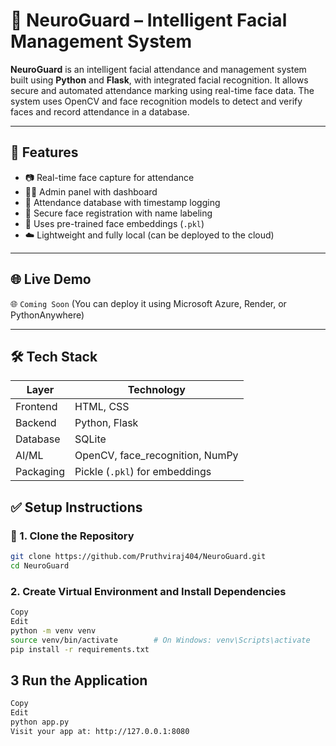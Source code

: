 # 🧠 NeuroGuard – Intelligent Facial Management System

**NeuroGuard** is an intelligent facial attendance and management system built using **Python** and **Flask**, with integrated facial recognition. It allows secure and automated attendance marking using real-time face data. The system uses OpenCV and face recognition models to detect and verify faces and record attendance in a database.

---

## 🚀 Features

- 📷 Real-time face capture for attendance
- 🧑‍💼 Admin panel with dashboard
- 📝 Attendance database with timestamp logging
- 🔐 Secure face registration with name labeling
- 🧠 Uses pre-trained face embeddings (`.pkl`)
- ☁️ Lightweight and fully local (can be deployed to the cloud)

---

## 🌐 Live Demo

🌐 `Coming Soon` (You can deploy it using Microsoft Azure, Render, or PythonAnywhere)

---

## 🛠️ Tech Stack

| Layer     | Technology        |
|-----------|-------------------|
| Frontend  | HTML, CSS         |
| Backend   | Python, Flask     |
| Database  | SQLite            |
| AI/ML     | OpenCV, face_recognition, NumPy |
| Packaging | Pickle (`.pkl`) for embeddings |



## ✅ Setup Instructions

### 🔧 1. Clone the Repository

```bash
git clone https://github.com/Pruthviraj404/NeuroGuard.git
cd NeuroGuard
```
### 2. Create Virtual Environment and Install Dependencies
```bash
Copy
Edit
python -m venv venv
source venv/bin/activate        # On Windows: venv\Scripts\activate
pip install -r requirements.txt
```

 ## 3 Run the Application
```bash
Copy
Edit
python app.py
Visit your app at: http://127.0.0.1:8080
```

